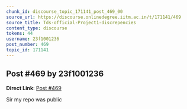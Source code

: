 ```yaml
---
chunk_id: discourse_topic_171141_post_469_00
source_url: https://discourse.onlinedegree.iitm.ac.in/t/171141/469
source_title: Tds-official-Project1-discrepencies
content_type: discourse
tokens: 44
username: 23f1001236
post_number: 469
topic_id: 171141
---
```


## Post #469 by 23f1001236

**Direct Link**: [Post #469](https://discourse.onlinedegree.iitm.ac.in/t/171141/469)

Sir my repo was public
